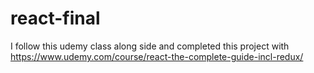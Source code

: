 # react-final

I follow this udemy class along side and completed this project with https://www.udemy.com/course/react-the-complete-guide-incl-redux/
